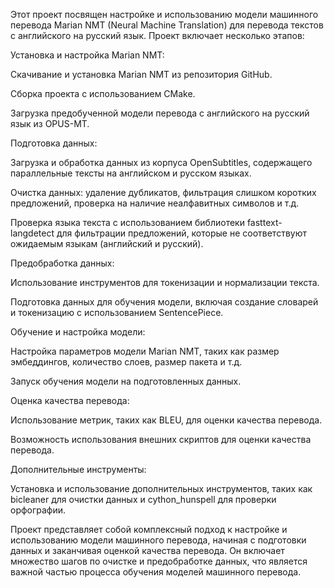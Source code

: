 Этот проект посвящен настройке и использованию модели машинного перевода Marian NMT (Neural Machine Translation) для перевода текстов с английского на русский язык. Проект включает несколько этапов:

Установка и настройка Marian NMT:

Скачивание и установка Marian NMT из репозитория GitHub.

Сборка проекта с использованием CMake.

Загрузка предобученной модели перевода с английского на русский язык из OPUS-MT.

Подготовка данных:

Загрузка и обработка данных из корпуса OpenSubtitles, содержащего параллельные тексты на английском и русском языках.

Очистка данных: удаление дубликатов, фильтрация слишком коротких предложений, проверка на наличие неалфавитных символов и т.д.

Проверка языка текста с использованием библиотеки fasttext-langdetect для фильтрации предложений, которые не соответствуют ожидаемым языкам (английский и русский).

Предобработка данных:

Использование инструментов для токенизации и нормализации текста.

Подготовка данных для обучения модели, включая создание словарей и токенизацию с использованием SentencePiece.

Обучение и настройка модели:

Настройка параметров модели Marian NMT, таких как размер эмбеддингов, количество слоев, размер пакета и т.д.

Запуск обучения модели на подготовленных данных.

Оценка качества перевода:

Использование метрик, таких как BLEU, для оценки качества перевода.

Возможность использования внешних скриптов для оценки качества перевода.

Дополнительные инструменты:

Установка и использование дополнительных инструментов, таких как bicleaner для очистки данных и cython_hunspell для проверки орфографии.

Проект представляет собой комплексный подход к настройке и использованию модели машинного перевода, начиная с подготовки данных и заканчивая оценкой качества перевода. Он включает множество шагов по очистке и предобработке данных, что является важной частью процесса обучения моделей машинного перевода.
